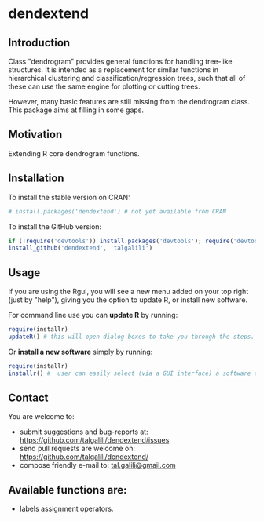 # dendextend

## Introduction

Class "dendrogram" provides general functions for handling tree-like structures. It is intended as a replacement for similar functions in hierarchical clustering and classification/regression trees, such that all of these can use the same engine for plotting or cutting trees.

However, many basic features are still missing from the dendrogram class.  This package aims at filling in some gaps.


## Motivation

Extending R core dendrogram functions.

## Installation

To install the stable version on CRAN:

```r
# install.packages('dendextend') # not yet available from CRAN
```

To install the GitHub version:

```r
if (!require('devtools')) install.packages('devtools'); require('devtools')
install_github('dendextend', 'talgalili')
```

## Usage

If you are using the Rgui, you will see a new menu added on your top right (just by "help"), giving you the option to update R, or install new software.

For command line use you can **update R** by running:

```r
require(installr)
updateR() # this will open dialog boxes to take you through the steps.
```

Or **install a new software** simply by running:

```r
require(installr)
installr() #  user can easily select (via a GUI interface) a software to install.
```


## Contact

You are welcome to:
* submit suggestions and bug-reports at: <https://github.com/talgalili/dendextend/issues>
* send pull requests are welcome on: <https://github.com/talgalili/dendextend/>
* compose friendly e-mail to: <tal.galili@gmail.com>


## Available functions are:

* labels assignment operators.

